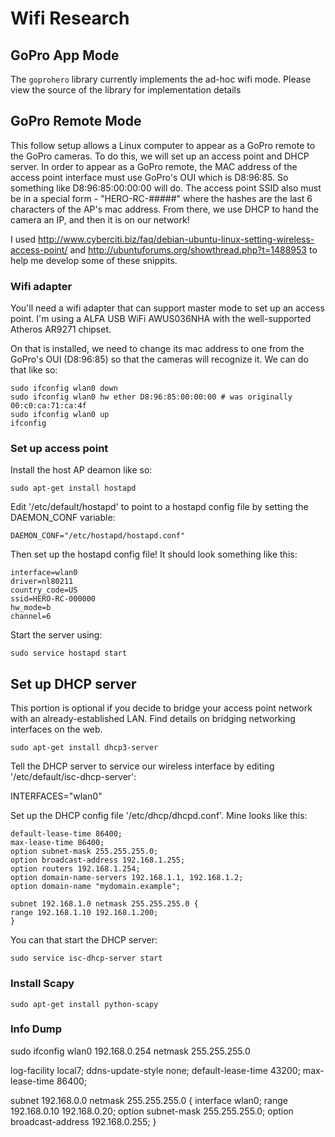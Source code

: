 # Wifi Research

## GoPro App Mode

The `goprohero` library currently implements the ad-hoc wifi mode. Please view the source of the library for implementation details

## GoPro Remote Mode

This follow setup allows a Linux computer to appear as a GoPro remote to the GoPro cameras. To do this, we will set up an access point and DHCP server. In order to appear as a GoPro remote, the MAC address of the access point interface must use GoPro's OUI which is D8:96:85. So something like D8:96:85:00:00:00 will do. The access point SSID also must be in a special form - "HERO-RC-#####" where the hashes are the last 6 characters of the AP's mac address. From there, we use DHCP to hand the camera an IP, and then it is on our network!

I used http://www.cyberciti.biz/faq/debian-ubuntu-linux-setting-wireless-access-point/ and http://ubuntuforums.org/showthread.php?t=1488953 to help me develop some of these snippits.

### Wifi adapter

You'll need a wifi adapter that can support master mode to set up an access point. I'm using a ALFA USB WiFi AWUS036NHA with the well-supported Atheros AR9271 chipset.

On that is installed, we need to change its mac address to one from the GoPro's OUI (D8:96:85) so that the cameras will recognize it. We can do that like so:

    sudo ifconfig wlan0 down
    sudo ifconfig wlan0 hw ether D8:96:85:00:00:00 # was originally 00:c0:ca:71:ca:4f
    sudo ifconfig wlan0 up
    ifconfig

### Set up access point

Install the host AP deamon like so:

    sudo apt-get install hostapd

Edit '/etc/default/hostapd' to point to a hostapd config file by setting the DAEMON_CONF variable:

    DAEMON_CONF="/etc/hostapd/hostapd.conf"

Then set up the hostapd config file! It should look something like this:

    interface=wlan0
    driver=nl80211
    country_code=US
    ssid=HERO-RC-000000
    hw_mode=b
    channel=6

Start the server using:

    sudo service hostapd start

## Set up DHCP server

This portion is optional if you decide to bridge your access point network with an already-established LAN. Find details on bridging networking interfaces on the web.

    sudo apt-get install dhcp3-server

Tell the DHCP server to service our wireless interface by editing '/etc/default/isc-dhcp-server':

   INTERFACES="wlan0"

Set up the DHCP config file '/etc/dhcp/dhcpd.conf'. Mine looks like this:

    default-lease-time 86400;
    max-lease-time 86400;
    option subnet-mask 255.255.255.0;
    option broadcast-address 192.168.1.255;
    option routers 192.168.1.254;
    option domain-name-servers 192.168.1.1, 192.168.1.2;
    option domain-name "mydomain.example";

    subnet 192.168.1.0 netmask 255.255.255.0 {
    range 192.168.1.10 192.168.1.200;
    }

You can that start the DHCP server:

    sudo service isc-dhcp-server start

### Install Scapy

    sudo apt-get install python-scapy

### Info Dump

sudo ifconfig wlan0 192.168.0.254 netmask 255.255.255.0

log-facility local7;
ddns-update-style none;
default-lease-time 43200;
max-lease-time 86400;

subnet 192.168.0.0 netmask 255.255.255.0 {
  interface wlan0;
  range 192.168.0.10 192.168.0.20;
  option subnet-mask 255.255.255.0;
  option broadcast-address 192.168.0.255;
}
